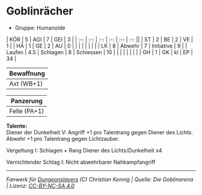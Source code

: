 # Goblinrächer  
- Gruppe: Humanoide  

| KÖR    | 5   | AGI      | 7  | GEI        | 3  |
| :-: | :-: | :-: | :-: | :-: | :-: ||
| ST     | 2   | BE       | 2  | VE         | 1  |
| HÄ     | 1   | GE       | 2  | AU         | 0  |
|        |     |          |    |            |    |
| LK     | 8   | Abwehr   | 7  | Initiative | 9  |
| Laufen | 4.5 | Schlagen | 8  | Schiessen  | 10 |
|        |     |          |    |            |    |
| GH     | 1   | GK       | kl | EP         | 34 |


| Bewaffnung |
| --- |
| Axt (WB+1) |


| Panzerung |
| --- |
| Felle (PA+1) |


**Talente:**  
Diener der Dunkelheit V: Angriff +1 pro Talentrang gegen Diener des Lichts. Abwehr +1 pro Talentrang gegen Lichtzauber.

Vergeltung I: Schlagen + Rang Diener des Lichts/Dunkelheit x4

Vernichtender Schlag I: Nicht abwehrbarer Nahkampfangriff





___
*Fanwerk für [Dungeonslayers](https://www.dungeonslayers.net/) (C) Christian Kennig | Quelle: Die Goblinarena | Lizenz: [CC-BY-NC-SA 4.0](https://creativecommons.org/licenses/by-nc-sa/4.0/deed.de)*